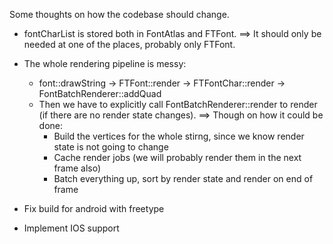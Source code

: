 Some thoughts on how the codebase should change.

* fontCharList is stored both in FontAtlas and FTFont.
  ==> It should only be needed at one of the places, probably only FTFont.

* The whole rendering pipeline is messy:
  - font::drawString -> FTFont::render -> FTFontChar::render -> FontBatchRenderer::addQuad
  - Then we have to explicitly call FontBatchRenderer::render to render (if there are no render state changes).
   ==> Though on how it could be done:
    - Build the vertices for the whole stirng, since we know render state is not going to change
    - Cache render jobs (we will probably render them in the next frame also)
    - Batch everything up, sort by render state and render on end of frame

* Fix build for android with freetype

* Implement IOS support